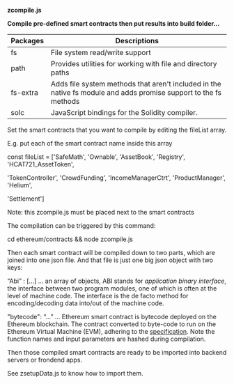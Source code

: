 **zcompile.js**

**Compile pre-defined smart contracts then put results into build folder...**

| Packages | Descriptions |
|----------|----|
| fs  | File system read/write support   |
| path| Provides utilities for working with file and directory paths   |
| fs-extra | Adds file system methods that aren't included in the native fs module and adds promise support to the fs methods |
| solc| JavaScript bindings for the Solidity compiler.  |

Set the smart contracts that you want to compile by editing the fileList array.

E.g. put each of the smart contract name inside this array

const fileList = ['SafeMath', 'Ownable', 'AssetBook', 'Registry',
'HCAT721_AssetToken',

'TokenController', 'CrowdFunding', 'IncomeManagerCtrt', 'ProductManager',
'Helium',

'Settlement']

Note: this zcompile.js must be placed next to the smart contracts

The compilation can be triggered by this command:

cd ethereum/contracts && node zcompile.js

Then each smart contract will be compiled down to two parts, which are joined
into one json file. And that file is just one big json object with two keys:

“Abi” : [...] … an array of objects, ABI stands for *application binary
interface*, the interface between two program modules, one of which is often at
the level of machine code. The interface is the de facto method for
encoding/decoding data into/out of the machine code.

"bytecode": “...” … Ethereum smart contract is bytecode deployed on the Ethereum
blockchain. The contract converted to byte-code to run on the Ethereum Virtual
Machine (EVM), adhering to the
[specification](https://github.com/ethereum/yellowpaper). Note the function
names and input parameters are hashed during compilation.

Then those compiled smart contracts are ready to be imported into backend
servers or frondend apps.

See zsetupData.js to know how to import them.
